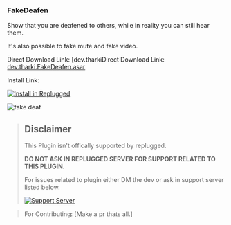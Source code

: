 ### FakeDeafen

Show that you are deafened to others, while in reality you can still hear them.

It's also possible to fake mute and fake video.

Direct Download Link: [dev.tharkiDirect Download Link: [dev.tharki.FakeDeafen.asar](https://github.com/Tharki-God/FakeDeafen/releases/latest/download/dev.tharki.FakeDeafen.asar)

Install Link:

[![Install in Replugged](https://img.shields.io/badge/-Install%20in%20Replugged-blue?style=for-the-badge&logo=none)](https://replugged.dev/install?identifier=Tharki-God/FakeDeafen&source=github)

![fake deaf](https://tharki-god.github.io/files-random-host/bdpluginsassets/fake%20deaf.gif)

> ## Disclaimer
>
> This Plugin isn't offically supported by replugged.
>
>**DO NOT ASK IN REPLUGGED SERVER FOR SUPPORT RELATED TO THIS PLUGIN.**
>
> For issues related to plugin either DM the dev or ask in support server listed below.
>
>
> [![Support Server](https://discordapp.com/api/guilds/919649417005506600/widget.png?style=banner3)](https://discord.gg/SgKSKyh9gY)





> For Contributing: [Make a pr thats all.]
